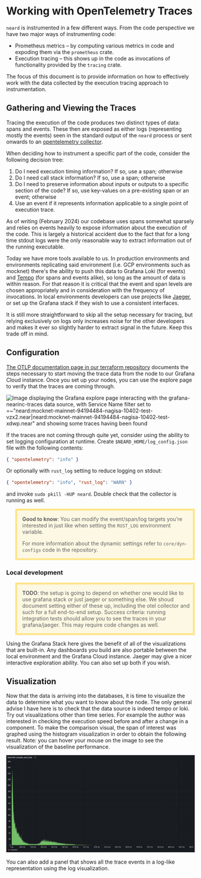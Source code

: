 # Working with OpenTelemetry Traces

`neard` is instrumented in a few different ways. From the code perspective we have two major ways
of instrumenting code:

* Prometheus metrics – by computing various metrics in code and expoding them via the `prometheus`
  crate.
* Execution tracing – this shows up in the code as invocations of functionality provided by the
  `tracing` crate.

The focus of this document is to provide information on how to effectively work with the data
collected by the execution tracing approach to instrumentation.

## Gathering and Viewing the Traces

Tracing the execution of the code produces two distinct types of data: spans and events. These then
are exposed as either logs (representing mostly the events) seen in the standard output of the
`neard` process or sent onwards to an [opentelemetry collector].

[opentelemetry collector]: https://opentelemetry.io/docs/collector/

When deciding how to instrument a specific part of the code, consider the following decision tree:

1. Do I need execution timing information? If so, use a span; otherwise
2. Do I need call stack information? If so, use a span; otherwise
3. Do I need to preserve information about inputs or outputs to a specific section of the code? If
   so, use key-values on a pre-existing span or an event; otherwise
4. Use an event if it represents information applicable to a single point of execution trace.

As of writing (February 2024) our codebase uses spans somewhat sparsely and relies on events
heavily to expose information about the execution of the code. This is largely a historical
accident due to the fact that for a long time stdout logs were the only reasonable way to extract
information out of the running executable.

Today we have more tools available to us. In production environments and environments replicating
said environment (i.e. GCP environments such as mocknet) there's the ability to push this data to
Grafana Loki (for events) and [Tempo] (for spans and events alike), so long as the amount of data
is within reason. For that reason it is critical that the event and span levels are chosen
appropriately and in consideration with the frequency of invocations. In local environments
developers can use projects like [Jaeger], or set up the Grafana stack if they wish to use a
consistent interfaces.

It is still more straightforward to skip all the setup necessary for tracing, but relying
exclusively on logs only increases noise for the other developers and makes it ever so slightly
harder to extract signal in the future. Keep this trade off in mind.

[Tempo]: https://grafana.com/oss/tempo/
[Loki]: https://grafana.com/oss/loki/
[Jaeger]: https://www.jaegertracing.io/

## Configuration

[The OTLP documentation page in our terraform
repository](https://github.com/PagodaPlatform/tf-near-node/blob/main/doc/otlp.md) documents the
steps necessary to start moving the trace data from the node to our Grafana Cloud instance. Once
you set up your nodes, you can use the explore page to verify that the traces are coming through.

![Image displaying the Grafana explore page interacting with the grafana-nearinc-traces data
source, with Service Name filter set to
=~"neard:mocknet-mainnet-94194484-nagisa-10402-test-vzx2.near|neard:mocknet-mainnet-94194484-nagisa-10402-test-xdwp.near"
and showing some traces having been found](../../images/explore-traces.png)

If the traces are not coming through quite yet, consider using the ability to set logging
configuration at runtime. Create `$NEARD_HOME/log_config.json` file with the following contents:

```json
{ "opentelemetry": "info" }
```

Or optionally with `rust_log` setting to reduce logging on stdout:

```json
{ "opentelemetry": "info", "rust_log": "WARN" }
```

and invoke `sudo pkill -HUP neard`. Double check that the collector is running as well.

<blockquote style="background: rgba(255, 200, 0, 0.1); border: 5px solid rgba(255, 200, 0, 0.4);">

**Good to know**: You can modify the event/span/log targets you’re interested in just like when
setting the `RUST_LOG` environment variable.

For more information about the dynamic settings refer to `core/dyn-configs` code in the repository.

</blockquote>

### Local development

<blockquote style="background: rgba(255, 200, 0, 0.1); border: 5px solid rgba(255, 200, 0, 0.4);">

**TODO**: the setup is going to depend on whether one would like to use grafana stack or just
jaeger or something else. We shoud document setting either of these up, including the otel
collector and such for a full end-to-end setup. Success criteria: running integration tests should
allow you to see the traces in your grafana/jaeger. This may require code changes as well.

</blockquote>

Using the Grafana Stack here gives the benefit of all of the visualizations that are built-in. Any
dashboards you build are also portable between the local environment and the Grafana Cloud
instance. Jaeger may give a nicer interactive exploration ability. You can also set up both if you
wish.

## Visualization

Now that the data is arriving into the databases, it is time to visualize the data to determine
what you want to know about the node. The only general advise I have here is to check that the data
source is indeed tempo or loki. Try out visualizations other than time series. For example the
author was interested in checking the execution speed before and after a change in a component.
To make the comparison visual, the span of interest was graphed using the histogram visualization
in order to obtain the following result. Note: you can hover your mouse on the image to see the
visualization of the baseline performance.

<div id="image-comparison">
<img src="../../images/compile-and-load-before.png" class="before" />
<img src="../../images/compile-and-load-after.png" class="after" />
</div>
<style>
#image-comparison {
    position: relative;
}
#image-comparison>.before {
    position: absolute;
    top: 0;
    left: 0;
    z-index: 1;
    opacity: 0;
    transition: opacity 250ms;
}
#image-comparison>.before:hover {
    opacity: 1;
}
</style>

You can also add a panel that shows all the trace events in a log-like representation using the log
visualization.
